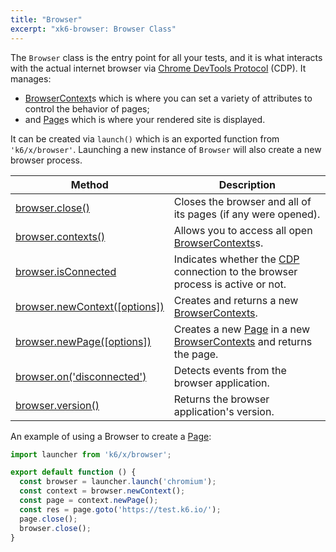 ```yaml
---
title: "Browser"
excerpt: "xk6-browser: Browser Class"
---
```


The `Browser` class is the entry point for all your tests, and it is what interacts with the actual internet browser via [Chrome DevTools Protocol](https://chromedevtools.github.io/devtools-protocol/) (CDP). It manages:
- [BrowserContext](/javascript-api/xk6-browser/browsercontext/)s which is where you can set a variety of attributes to control the behavior of pages;
- and [Page](/javascript-api/xk6-browser/page/)s which is where your rendered site is displayed.

It can be created via `launch()` which is an exported function from `'k6/x/browser'`. Launching a new instance of `Browser` will also create a new browser process.

| Method                                                                                    | Description                                                                                                                                           |
|-------------------------------------------------------------------------------------------|-------------------------------------------------------------------------------------------------------------------------------------------------------|
| [browser.close()](/javascript-api/xk6-browser/browser/close)                              | Closes the browser and all of its pages (if any were opened).                                                                                         |
| [browser.contexts()](/javascript-api/xk6-browser/browser/contexts)                        | Allows you to access all open [BrowserContexts](/javascript-api/xk6-browser/browsercontext/)s.                                                        |
| <BWIPT id="453"/> [browser.isConnected](/javascript-api/xk6-browser/browser/isconnected)  | Indicates whether the [CDP](https://chromedevtools.github.io/devtools-protocol/) connection to the browser process is active or not.                  |
| <BWIPT/> [browser.newContext([options])](/javascript-api/xk6-browser/browser/newcontext/) | Creates and returns a new [BrowserContexts](/javascript-api/xk6-browser/browsercontext/).                                                             |
| <BWIPT/> [browser.newPage([options])](/javascript-api/xk6-browser/browser/newpage)        | Creates a new [Page](/javascript-api/xk6-browser/page/) in a new [BrowserContexts](/javascript-api/xk6-browser/browsercontext/) and returns the page. |
| [browser.on('disconnected')](/javascript-api/xk6-browser/browser/on)                      | Detects events from the browser application.                                                                                                          |
| [browser.version()](/javascript-api/xk6-browser/browser/version)                          | Returns the browser application's version.                                                                                                            |

An example of using a Browser to create a [Page](/javascript-api/xk6-browser/page):

```javascript
import launcher from 'k6/x/browser';

export default function () {
  const browser = launcher.launch('chromium');
  const context = browser.newContext();
  const page = context.newPage();
  const res = page.goto('https://test.k6.io/');
  page.close();
  browser.close();
}
```
